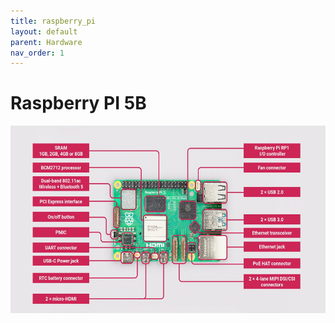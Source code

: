 ```yaml
---
title: raspberry_pi
layout: default
parent: Hardware
nav_order: 1
---
```


# Raspberry PI 5B

<div align=center>
<img src="../img/pi5-labelled.jpg"  height="300">
<p>
